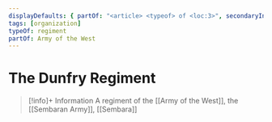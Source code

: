 ```yaml
---
displayDefaults: { partOf: "<article> <typeof> of <loc:3>", secondaryInfo: ""}
tags: [organization]
typeOf: regiment
partOf: Army of the West
---
```

# The Dunfry Regiment
>[!info]+ Information
> A regiment of the [[Army of the West]], the [[Sembaran Army]], [[Sembara]]

